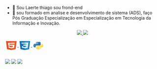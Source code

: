 - 👋  Sou  Laerte  thiago sou  frond-end
- 👀  sou formado em analise e desenvolvimento de sistema (ADS), faço Pós Graduação Especialização em Especialização em Tecnologia da Informação e Inovação.



<div align="center">
  <a href="https://github.com/lathiago">
  <img height="180em" src="https://github-readme-stats.vercel.app/api?username=Lathiago&show_icons=true&theme=dark&include_all_commits=true&count_private=true"/>
  <img height="180em" src="https://github-readme-stats.vercel.app/api/top-langs/?username=Lathiago&layout=compact&langs_count=7&theme=dark"/>
</div>
<div style="display: inline_block"><br>
  
  <img align="center" alt="Rafa-HTML" height="30" width="40" src="https://raw.githubusercontent.com/devicons/devicon/master/icons/html5/html5-original.svg">
  <img align="center" alt="Rafa-CSS" height="30" width="40" src="https://raw.githubusercontent.com/devicons/devicon/master/icons/css3/css3-original.svg">
  <img align="center" alt="Rafa-Python" height="30" width="40" src="https://raw.githubusercontent.com/devicons/devicon/master/icons/python/python-original.svg"> 
  
</div>

##
 
<div>
   <a href="https://instagram.com/laerte.thiago1" target="_blank"><img src="https://img.shields.io/badge/-Instagram-%23E4405F?style=for-the-badge&logo=instagram&logoColor=white" target="_blank"></a>
   <a href = "mailto:lathiago1@gmail.com"><img src="https://img.shields.io/badge/-Gmail-%23333?style=for-the-badge&logo=gmail&logoColor=white" target="_blank"></a>
  <a href="https://www.linkedin.com/in/laerte-thiago-pnd-pcd-520b0b42" target="_blank"><img src="https://img.shields.io/badge/-LinkedIn-%230077B5?style=for-the-badge&logo=linkedin&logoColor=white" target="_blank"></a> 
 
</div>

<!---
lathiago/lathiago is a ✨ special ✨ repository because its `README.md` (this file) appears on your GitHub profile.
You can click the Preview link to take a look at your changes.
--->
